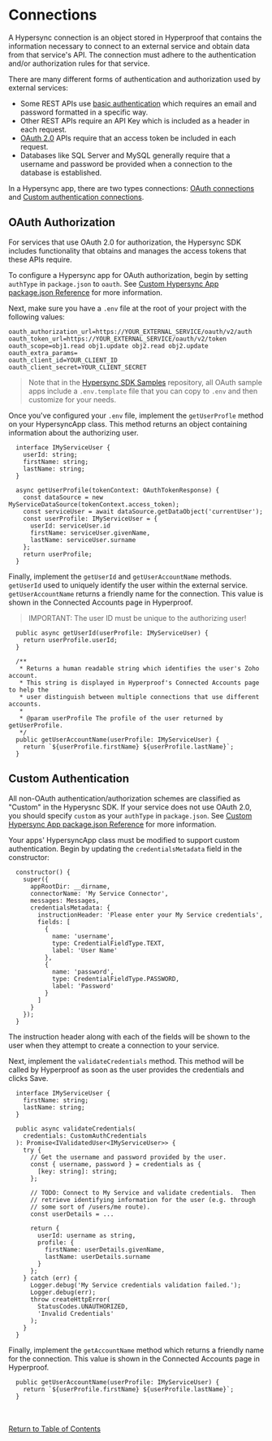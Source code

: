 # Connections

A Hypersync connection is an object stored in Hyperproof that contains the information necessary to connect to an external service and obtain data from that service's API. The connection must adhere to the authentication and/or authorization rules for that service.

There are many different forms of authentication and authorization used by external services:

- Some REST APIs use [basic authentication](https://en.wikipedia.org/wiki/Basic_access_authentication) which requires an email and password formatted in a specific way.
- Other REST APIs require an API Key which is included as a header in each request.
- [OAuth 2.0](https://www.oauth.com/) APIs require that an access token be included in each request.
- Databases like SQL Server and MySQL generally require that a username and password be provided when a connection to the database is established.

In a Hypersync app, there are two types connections: [OAuth connections](#oauth-authorization) and [Custom authentication connections](#custom-authentication).

## OAuth Authorization

For services that use OAuth 2.0 for authorization, the Hypersync SDK includes functionality that obtains and manages the access tokens that these APIs require.

To configure a Hypersync app for OAuth authorization, begin by setting `authType` in `package.json` to `oauth`. See [Custom Hypersync App package.json Reference](./030-package-json-reference.md) for more information.

Next, make sure you have a `.env` file at the root of your project with the following values:

```
oauth_authorization_url=https://YOUR_EXTERNAL_SERVICE/oauth/v2/auth
oauth_token_url=https://YOUR_EXTERNAL_SERVICE/oauth/v2/token
oauth_scope=obj1.read obj1.update obj2.read obj2.update
oauth_extra_params=
oauth_client_id=YOUR_CLIENT_ID
oauth_client_secret=YOUR_CLIENT_SECRET
```

> Note that in the [Hypersync SDK Samples](https://github.com/Hyperproof/hypersync-sdk-samples) repository, all OAuth sample apps include a `.env.template` file that you can copy to `.env` and then customize for your needs.

Once you've configured your `.env` file, implement the `getUserProfle` method on your HypersyncApp class. This method returns an object containing information about the authorizing user.

```
  interface IMyServiceUser {
    userId: string;
    firstName: string;
    lastName: string;
  }

  async getUserProfile(tokenContext: OAuthTokenResponse) {
    const dataSource = new MyServiceDataSource(tokenContext.access_token);
    const serviceUser = await dataSource.getDataObject('currentUser');
    const userProfile: IMyServiceUser = {
      userId: serviceUser.id
      firstName: serviceUser.givenName,
      lastName: serviceUser.surname
    };
    return userProfile;
  }
```

Finally, implement the `getUserId` and `getUserAccountName` methods. `getUserId` used to uniquely identify the user within the external service. `getUserAccountName` returns a friendly name for the connection. This value is shown in the Connected Accounts page in Hyperproof.

> IMPORTANT: The user ID must be unique to the authorizing user!

```
  public async getUserId(userProfile: IMyServiceUser) {
    return userProfile.userId;
  }

  /**
   * Returns a human readable string which identifies the user's Zoho account.
   * This string is displayed in Hyperproof's Connected Accounts page to help the
   * user distinguish between multiple connections that use different accounts.
   *
   * @param userProfile The profile of the user returned by getUserProfile.
   */
  public getUserAccountName(userProfile: IMyServiceUser) {
    return `${userProfile.firstName} ${userProfile.lastName}`;
  }
```

## Custom Authentication

All non-OAuth authentication/authorization schemes are classified as "Custom" in the Hyperysnc SDK. If your service does not use OAuth 2.0, you should specify `custom` as your `authType` in `package.json`. See [Custom Hypersync App package.json Reference](./030-package-json-reference.md) for more information.

Your apps' HypersyncApp class must be modified to support custom authentication. Begin by updating the `credentialsMetadata` field in the constructor:

```
  constructor() {
    super({
      appRootDir: __dirname,
      connectorName: 'My Service Connector',
      messages: Messages,
      credentialsMetadata: {
        instructionHeader: 'Please enter your My Service credentials',
        fields: [
          {
            name: 'username',
            type: CredentialFieldType.TEXT,
            label: 'User Name'
          },
          {
            name: 'password',
            type: CredentialFieldType.PASSWORD,
            label: 'Password'
          }
        ]
      }
    });
  }
```

The instruction header along with each of the fields will be shown to the user when they attempt to create a connection to your service.

Next, implement the `validateCredentials` method. This method will be called by Hyperproof as soon as the user provides the credentials and clicks Save.

```
  interface IMyServiceUser {
    firstName: string;
    lastName: string;
  }

  public async validateCredentials(
    credentials: CustomAuthCredentials
  ): Promise<IValidatedUser<IMyServiceUser>> {
    try {
      // Get the username and password provided by the user.
      const { username, password } = credentials as {
        [key: string]: string;
      };

      // TODO: Connect to My Service and validate credentials.  Then
      // retrieve identifying information for the user (e.g. through
      // some sort of /users/me route).
      const userDetails = ...

      return {
        userId: username as string,
        profile: {
          firstName: userDetails.givenName,
          lastName: userDetails.surname
        }
      };
    } catch (err) {
      Logger.debug('My Service credentials validation failed.');
      Logger.debug(err);
      throw createHttpError(
        StatusCodes.UNAUTHORIZED,
        'Invalid Credentials'
      );
    }
  }
```

Finally, implement the `getAccountName` method which returns a friendly name for the connection. This value is shown in the Connected Accounts page in Hyperproof.

```
  public getUserAccountName(userProfile: IMyServiceUser) {
    return `${userProfile.firstName} ${userProfile.lastName}`;
  }

```

<br></br>
[Return to Table of Contents](./000-toc.md)
